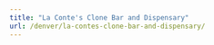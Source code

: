 ```yaml
---
title: "La Conte's Clone Bar and Dispensary"
url: /denver/la-contes-clone-bar-and-dispensary/
---
```


